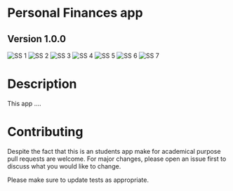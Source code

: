 # Personal Finances app

## Version 1.0.0


![SS 1](https://i.postimg.cc/htfTYCYm/Screenshot-1612778621.png)
![SS 2](https://i.postimg.cc/nhgBf48P/Screenshot-1612778631.png)
![SS 3](https://i.postimg.cc/vBLVnC4J/Screenshot-1612778634.png)
![SS 4](https://i.postimg.cc/SRgYT87V/Screenshot-1612778641.png)
![SS 5](https://i.postimg.cc/FzrJVGc7/Screenshot-1612778651.png)
![SS 6](https://i.postimg.cc/hGmxDXcP/Screenshot-1612778659.png)
![SS 7](https://i.postimg.cc/Y9wFhtCN/Screenshot-1612778662.png)

# Description

This app ....


# Contributing
Despite the fact that this is an students app make for academical purpose 
pull requests are welcome. For major changes, please open an issue first to discuss what you would like to change.

Please make sure to update tests as appropriate.


 
